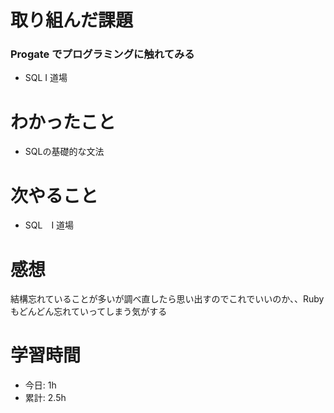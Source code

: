 # 取り組んだ課題
### Progate でプログラミングに触れてみる
* SQL Ⅰ 道場
# わかったこと
* SQLの基礎的な文法
# 次やること
* SQL　I 道場
# 感想
結構忘れていることが多いが調べ直したら思い出すのでこれでいいのか、、Ruby もどんどん忘れていってしまう気がする
# 学習時間
* 今日: 1h
* 累計: 2.5h
